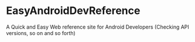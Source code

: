 # EasyAndroidDevReference
A Quick and Easy Web reference site for Android Developers (Checking API versions, so on and so forth)
